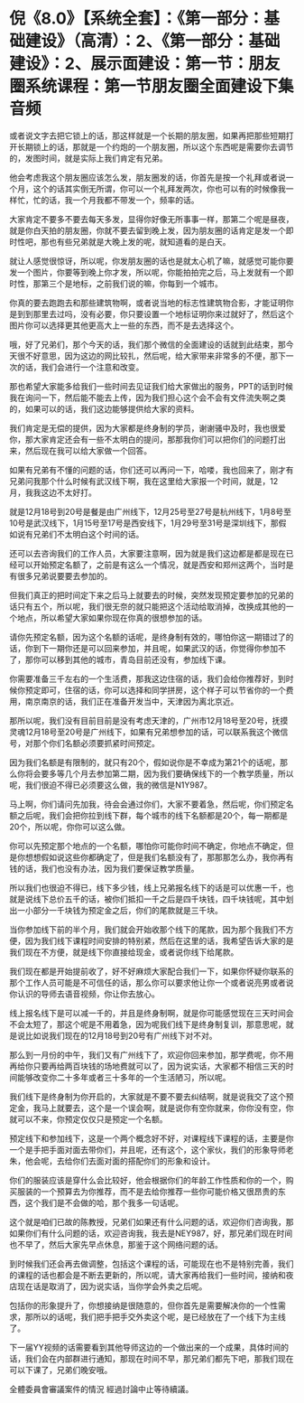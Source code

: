 # 倪《8.0》【系统全套】：《第一部分：基础建设》（高清）：2、《第一部分：基础建设》：2、展示面建设：第一节：朋友圈系统课程：第一节朋友圈全面建设下集音频

或者说文字去把它锁上的话，那这样就是一个长期的朋友圈，如果再把那些短期打开长期锁上的话，那就是一个约炮的一个朋友圈，所以这个东西呢是需要你去调节的，发图时间，就是实际上我们肯定有兄弟。

他会考虑我这个朋友圈应该怎么发，朋友圈发的话，你首先是按一个礼拜或者说一个月，这个的话其实倒无所谓，你可以一个礼拜发两次，你也可以有的时候像我一样忙，忙的话，我一个月我都不带发一个，频率的话。

大家肯定不要多不要去每天多发，显得你好像无所事事一样，那第二个呢是昼夜，就是你白天拍的朋友圈，你就不要去留到晚上发，因为朋友圈的话肯定是发一个即时性吧，那也有些兄弟就是大晚上发的呢，就知道看的是白天。

就让人感觉很惊讶，所以呢，你发朋友圈的话也是就太心机了嘛，就感觉可能你要发一个图片，你要等到晚上你才发，所以呢，你能拍拍完之后，马上发就有一个即时性，那第三个是地标，之前我们说的嘛，你每到一个城市。

你真的要去跑跑去和那些建筑物啊，或者说当地的标志性建筑物合影，才能证明你是到到那里去过吗，没有必要，你只要设置一个地标证明你来过就好了，然后这个图片你可以选择更其他更高大上一些的东西，而不是去选择这个。

哦，好了兄弟们，那个今天的话，我们那个微信的全面建设的话就到此结束，那今天很不好意思，因为这边的网比较扎，然后呢，给大家带来非常多的不便，那下一次的话，我们会进行一个注意和改变。

那也希望大家能多给我们一些时间去见证我们给大家做出的服务，PPT的话到时候我在询问一下，然后能不能去上传，因为我们担心这个会不会有文件流失啊之类的，如果可以的话，我们这边能够提供给大家的资料。

我们肯定是无偿的提供，因为大家都是终身制的学员，谢谢骚中及时，我也很爱你，那大家肯定还会有一些不太明白的提问，那那我你们可以把你们的问题打出来，然后现在我可以给大家做一个回答。

如果有兄弟有不懂的问题的话，你们还可以再问一下，哈喽，我也回来了，刚才有兄弟问我那个什么时候有武汉线下啊，我在这里给大家报一个时间，就是，12月，我我这边不太好打。

就是12月18号到20号是餐是由广州线下，12月25号至27号是杭州线下，1月8号至10号是武汉线下，1月15号至17号是西安线下，1月29号至31号是深圳线下，那假如说有兄弟们不太明白这个时间的话。

还可以去咨询我们的工作人员，大家要注意啊，因为就是我们这边都是都是现在已经可以开始预定名额了，之前是有这么一个情况，就是西安和郑州这两个，当时是有很多兄弟说要要去参加的。

但我们真正的把时间定下来之后马上就要去的时候，突然发现预定要参加的兄弟的话只有五个，所以呢，我们很无奈的就只能把这个活动给取消掉，改换成其他的一个地点，所以希望大家如果你现在你真的很想参加的话。

请你先预定名额，因为这个名额的话呢，是终身制有效的，哪怕你这一期错过了的话，你到下一期你还是可以回来参加，并且呢，如果武汉的话，你觉得你参加不了，那你可以移到其他的城市，青岛目前还没有，参加线下课。

你需要准备三千左右的一个生活费，那我这边住宿的话，我们会给你推荐好，到时候你预定即可，住宿的话，你可以选择和同学拼房，这个样子可以节省你的一个费用，南京南京的话，我们正在准备开发当中，天津因为离北京近。

那所以呢，我们没有目前目前是没有考虑天津的，广州市12月18号至20号，抚摸灵魂12月18号至20号是广州线下，如果有兄弟想参加的话，可以联系我这个微信号，对那个你们名额必须要抓紧时间预定。

因为我们名额是有限制的，就只有20个，假如说你是不幸成为第21个的话呢，那么你将会要多等几个月去参加第二期，因为我们要确保线下的一个教学质量，所以呢，我们很迫不得已必须要这么做，我的微信是N1Y987。

马上啊，你们请问先加我，待会会通过你们，大家不要着急，然后呢，你们预定名额之后呢，我们会把你拉到线下群，每个城市的线下名额都是20个，每一期都是20个，所以呢，你你可以这么做。

你可以先预定那个地点的一个名额，哪怕你可能你时间不确定，你地点不确定，但是你想想假如说这些你都确定了，但是我们名额没有了，那那那怎么办，我你再有钱的话，我们也没有办法，因为我们要保证教学质量。

所以我们也很迫不得已，线下多少钱，线上兄弟报名线下的话是可以优惠一千，也就是说线下总价五千的话，被你们抵扣一千之后是四千块钱，四千块钱呢，其中划出一小部分一千块钱为预定金之后，你们的尾款就是三千块。

当你参加线下前的半个月，我们就会开始收那个线下的尾款，因为那个我我们不方便，因为我们线下课程时间安排的特别紧，然后在这里的话，我希望告诉大家的是我们现在不方便，就是线下你直接给现金，或者说你线下给尾款。

我们现在都是开始提前收了，好不好麻烦大家配合我们一下，如果你怀疑你联系的那个工作人员可能是不可信任的话，那么你可以要求他让你一个或者说亮男或者说你认识的导师去语音视频，你让你去放心。

线上报名线下是可以减一千的，并且是终身制啊，就是你可能感觉现在三天时间会不会太短了，那这个呢是不用着急，因为呢我们线下是终身制复训，那意思呢，就是说比如说我们现在的12月18号到20号有广州线下对不对。

那么到一月份的中午，我们又有广州线下了，欢迎你回来参加，那学费呢，你不用再给你只要再给两百块钱的场地费就可以了，因为说实话，大家都不相信三天的时间能够改变你二十多年或者三十多年的一个生活陋习，所以呢。

我们线下是终身制为你开启的，大家就是不要不要去纠结啊，就是说我交了这个预定金，我马上就要去，这个是一个误会啊，就是说你有空你就来，你你没有空，你就可以不来，你预定仅仅只是预定一个名额。

预定线下和参加线下，这是一个两个概念好不好，对课程线下课程的话，主要是你一个是手把手面对面去带你们，并且呢，还有这个，这个家伙，我们的形象导师老朱，他会呢，去给你们去面对面的搭配你们的形象和设计。

你们的服装应该是穿什么会比较好，他会根据你们的年龄工作性质和你的一个，购买服装的一个预算去为你推荐，而不是去给你推荐一些你可能价格又很昂贵的东西，这个我们是不会做的哈，那个我多一句话呢。

这个就是咱们已故的陈教授，兄弟们如果还有什么问题的话，欢迎你们咨询我，那如果你们有什么问题的话，欢迎咨询我，我去是NEY987，好，那兄弟们现在时间也不早了，然后大家先早点休息，那鉴于这个网络问题的话。

到时候我们还会再去做调整，包括这个课程的话，可能现在也不是特别完善，我们的课程的话也都会是不断去更新的，所以呢，请大家再给我们一些时间，接纳和夜店现在话是取消了，因为说实话，当你学会外卖之后呢。

包括你的形象提升了，你想接纳是很随意的，但你首先是需要解决你的一个性需求，那所以的话呢，我们把手把手交外卖这个呢，是已经放在了一个线下为主线了。

下一届YY视频的话需要看到其他导师这边的一个做出来的一个成果，具体时间的话，我们会在内部群进行通知，那现在时间不早，那兄弟们都先下吧，那我们现在可以下课了，兄弟们晚安哦。

全體委員會審議案件的情況 經過討論中止等待續議。